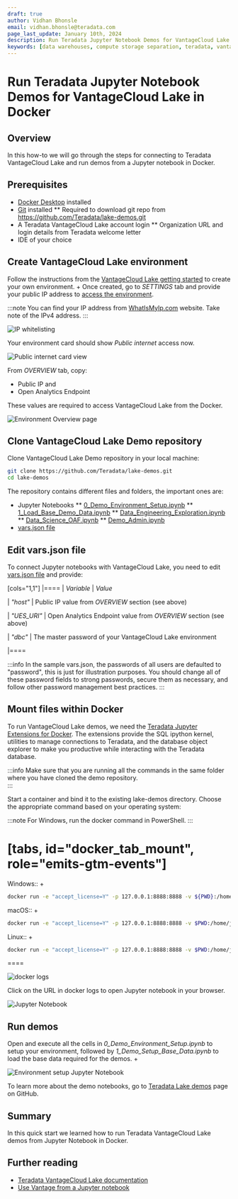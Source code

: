 ```yaml
---
draft: true
author: Vidhan Bhonsle
email: vidhan.bhonsle@teradata.com
page_last_update: January 10th, 2024
description: Run Teradata Jupyter Notebook Demos for VantageCloud Lake in Docker
keywords: [data warehouses, compute storage separation, teradata, vantage, cloud data platform, business intelligence, enterprise analytics, jupyter, teradatasql, ipython-sql, docker, container, vantagecloud, vantagecloud lake, lake]
---
```


# Run Teradata Jupyter Notebook Demos for VantageCloud Lake in Docker

## Overview
In this how-to we will go through the steps for connecting to Teradata VantageCloud Lake and run demos from a Jupyter notebook in Docker. 

## Prerequisites
* [Docker Desktop](https://www.docker.com/products/docker-desktop) installed
* [Git](https://git-scm.com/book/en/v2/Getting-Started-Installing-Git) installed
** Required to download git repo from https://github.com/Teradata/lake-demos.git
* A Teradata VantageCloud Lake account login
** Organization URL and login details from Teradata welcome letter
* IDE of your choice

## Create VantageCloud Lake environment
Follow the instructions from the [VantageCloud Lake getting started](https://quickstarts.teradata.com/getting-started-with-vantagecloud-lake.html) to create your own environment. +
Once created, go to *SETTINGS* tab and provide your public IP address to [access the environment](https://quickstarts.teradata.com/getting-started-with-vantagecloud-lake.html#_access_environment_from_public_internet).

:::note
You can find your IP address from [WhatIsMyIp.com](https://www.whatismyip.com) website. Take note of the IPv4 address.
:::

![IP whitelisting](./images/vantagecloud-lake-demo-jupyter-docker/lake_ip_addresses.png)

Your environment card should show *Public internet* access now.

![Public internet card view](./images/vantagecloud-lake-demo-jupyter-docker/lake_public_internet_cv.png)

From *OVERVIEW* tab, copy:

* Public IP and
* Open Analytics Endpoint

These values are required to access VantageCloud Lake from the Docker.

![Environment Overview page](./images/vantagecloud-lake-demo-jupyter-docker/lake_overview_page.png)

## Clone VantageCloud Lake Demo repository
Clone VantageCloud Lake Demo repository in your local machine:

``` bash
git clone https://github.com/Teradata/lake-demos.git
cd lake-demos
```

The repository contains different files and folders, the important ones are:

* Jupyter Notebooks
** [0_Demo_Environment_Setup.ipynb](https://github.com/Teradata/lake-demos/blob/main/0_Demo_Environment_Setup.ipynb)
** [1_Load_Base_Demo_Data.ipynb](https://github.com/Teradata/lake-demos/blob/main/1_Load_Base_Demo_Data.ipynb)
** [Data_Engineering_Exploration.ipynb](https://github.com/Teradata/lake-demos/blob/main/Data_Engineering_Exploration.ipynb)
** [Data_Science_OAF.ipynb](https://github.com/Teradata/lake-demos/blob/main/Data_Science_OAF.ipynb)
** [Demo_Admin.ipynb](https://github.com/Teradata/lake-demos/blob/main/Demo_Admin.ipynb)
* [vars.json file](https://github.com/Teradata/lake-demos/blob/main/vars.json)

## Edit vars.json file
To connect Jupyter notebooks with VantageCloud Lake, you need to edit [vars.json file](https://github.com/Teradata/lake-demos/blob/main/vars.json) and provide:

[cols="1,1"]
|====
| *Variable* | *Value*

| *"host"* 
| Public IP value from *OVERVIEW* section (see above)

| *"UES_URI"* 
| Open Analytics Endpoint value from *OVERVIEW* section (see above)

| *"dbc"* 
| The master password of your VantageCloud Lake environment

|====

:::info
In the sample vars.json, the passwords of all users are defaulted to "password", this is just for illustration purposes. You should change all of these password fields to strong passwords, secure them as necessary, and follow other password management best practices.
:::

## Mount files within Docker
To run VantageCloud Lake demos, we need the [Teradata Jupyter Extensions for Docker](https://hub.docker.com/r/teradata/jupyterlab-extensions). The extensions provide the SQL ipython kernel, utilities to manage connections to Teradata, and the database object explorer to make you productive while interacting with the Teradata database.  

:::info
Make sure that you are running all the commands in the same folder where you have cloned the demo repository.   
:::

Start a container and bind it to the existing lake-demos directory. Choose the appropriate command based on your operating system:

:::note
For Windows, run the docker command in PowerShell.
:::

[tabs, id="docker_tab_mount", role="emits-gtm-events"]
====
Windows::
+
``` bash
docker run -e "accept_license=Y" -p 127.0.0.1:8888:8888 -v ${PWD}:/home/jovyan/JupyterLabRoot teradata/jupyterlab-extensions
```

macOS::
+
``` bash
docker run -e "accept_license=Y" -p 127.0.0.1:8888:8888 -v $PWD:/home/jovyan/JupyterLabRoot teradata/jupyterlab-extensions
```

Linux::
+
``` bash
docker run -e "accept_license=Y" -p 127.0.0.1:8888:8888 -v $PWD:/home/jovyan/JupyterLabRoot teradata/jupyterlab-extensions
```
====

![docker logs](./images/vantagecloud-lake-demo-jupyter-docker/lake_docker_url.png)

Click on the URL in docker logs to open Jupyter notebook in your browser.

![Jupyter Notebook](./images/vantagecloud-lake-demo-jupyter-docker/lake_jupyter_notebook.png)

## Run demos
Open and execute all the cells in *0_Demo_Environment_Setup.ipynb* to setup your environment, followed by *1_Demo_Setup_Base_Data.ipynb* to load the base data required for the demos. +

![Environment setup Jupyter Notebook](./images/vantagecloud-lake-demo-jupyter-docker/lake_0_setup.png)

To learn more about the demo notebooks, go to [Teradata Lake demos](https://github.com/Teradata/lake-demos) page on GitHub.

## Summary

In this quick start we learned how to run Teradata VantageCloud Lake demos from Jupyter Notebook in Docker.

## Further reading

* [Teradata VantageCloud Lake documentation](https://docs.teradata.com/r/Teradata-VantageCloud-Lake/Getting-Started-First-Sign-On-by-Organization-Admin)
* [Use Vantage from a Jupyter notebook](https://quickstarts.teradata.com/jupyter.html)
